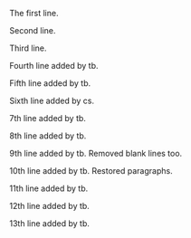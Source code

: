 The first line.

Second line.

Third line.

Fourth line added by tb.

Fifth line added by tb.

Sixth line added by cs.

7th line added by tb.

8th line added by tb.

9th line added by tb. Removed blank lines too.

10th line added by tb. Restored paragraphs.

11th line added by tb.

12th line added by tb.

13th line added by tb.

